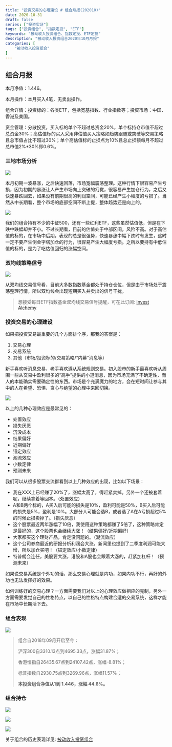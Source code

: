 ```yaml
---
title: "投资交易的心理建设 # 组合月报(202010)"
date: 2020-10-31
draft: false
series: ["投资实证"]
tags: ["投资组合", "指数定投", "ETF"]
keywords: "被动收入投资组合、指数定投、ETF定投"
description: "被动收入投资组合2020年10月月报"
categories: [
    "被动收入投资组合"
]
---
```


## 组合月报

本月净值：1.446。

本月操作：本月买入4笔，无卖出操作。

组合详情：投资标的：各类ETF，包括宽基指数、行业指数等；投资市场：中国、香港及美国。

资金管理：分散投资，买入标的单个不超过总资金20%，单个标持仓市值不超过总资金30%；高估值标的买入采用非估值买入策略如趋势跟随或突破等交易策略且总市值占比不超过30%；单个高估值标的止损点为10%且总止损额每月不超过总市值2%*30%即0.6%。

### 三地市场分析

![](https://img.bmpi.dev/d27d05e9-9763-18ac-1247-bc6bec7c331d.png)

本月初期一波暴涨，之后快速回落，市场宽幅震荡整理。这种行情下很容易产生亏损，因为初期的暴涨让人产生市场向上突破的幻觉，很容易产生加仓行为，之后又快速暴跌回去，如果没有前期很高的利润空间，可能已经产生小幅度的亏损了。当然从中长期看，整个市场的底部空间不断上提，整体趋势还是向上的。

![](https://img.bmpi.dev/b18f7050-17ee-7c06-31b5-369288a16058.png)

我们的组合持有不少的中证500，还有一些红利ETF，这些虽然估值低，但是在下跌中跌幅却并不小。不过长期看，目前的估值处于中部区间，风险不高。对于高估值的标的，在市场中后期，表现的总是很强势，快速暴涨中幅下跌时有发生，这时一定不要产生倒金字塔加仓的行为，很容易产生大幅度亏损。之所以要持有中低估值的标的，是为了吃估值回归的涨幅空间。

### 双均线策略信号

![](https://img.bmpi.dev/c117381a-8f73-ff5a-4e01-ccc14211e921.png)

从双均线交易信号看，目前大多数指数基金都处于持仓仓位，但是由于市场处于震荡整理行情，所以双均线会出现短期买入并卖出的信号干扰。

> 想接受每日ETF指数基金双均线交易信号提醒，可在此订阅: [Invest Alchemy](https://money.i365.tech/)

### 投资交易的心理建设

如果把投资交易最重要的几个方面排个序，那我的答案是：

1. 交易心理
2. 交易系统
3. 其他（市场/投资标的/交易策略/“内幕”消息等）

新手喜欢听消息交易，老手喜欢遵从系统规则交易。初入股市的新手最喜欢听从周围一些从交易中盈利很多的“高手”提供的小道消息，因为市场充满了不确定性，而人的本能确实需要确定性的东西。市场是个充满魔力的地方，会在短时间让参与其中的人在希望、恐惧、贪心与绝望的心理中来回切换。

![](https://img.bmpi.dev/road-to-trade.011.png)

以上的几种心理效应是最常见的：

- 处置效应
- 损失厌恶
- 沉没成本
- 结果偏好
- 近期偏好
- 锚定效应
- 潮流效应
- 小数定律
- 预测未来

我们可以从很多股票交流群看到以上几种效应的出现，比如以下场景：

- 我在XXX上已经赚了20%了，涨幅太高了，得赶紧卖掉。另外一个还被套着呢，继续拿着等回本。（处置效应）
- A和B两个标的，A买入后可能的损失是10%，盈利可能是50%，B买入后可能的损失是5%，盈利是10%。大部分人可能会选B，或者选了A在A亏损超过5%的时候止损卖掉了。（损失厌恶）
- 这个股票最近两年涨幅了10倍，我使用这种策略都赚了5倍了，这种策略肯定是最好的，这个股票也会继续大涨！（结果偏好/近期偏好）
- 大家都买这个理财产品，肯定没问题的。（潮流效应）
- 这个公司券商最近的研报分析利润会大涨，新闻里也提到了二季度利润可能大增，所以加仓买吧！（锚定效应/小数定律）
- 特普朗会连任，美股要大涨，港股和A股也会跟着大涨的，赶紧加杠杆！（预测未来）

如果说交易系统是个外功的话，那么交易心理就是内功，如果内功不行，再好的外功也无法发挥好的效果。

如何训练好的交易心理？一方面需要我们对以上的心理效应做相应的克制，另外一方面需要发觉自己的性格特点，以自己的性格特点构建合适的交易系统，这样才能在市场中长期活下去。

### 组合表现

![](https://img.bmpi.dev/5f98e1c2-ac67-c67a-af57-db7f31015a8c.png)

> 组合自2018年09月开启至今：
> 
> 沪深300自3310.13点到4695.33点，涨幅31.87%；
> 
> 香港恒指自26435.67点到24107.42点，涨幅-8.81%；
> 
> 标普指数自2930.75点到3269.96点，涨幅11.57%；
> 
> **本投资组合净值从1到 1.446，涨幅 44.6%。**

### 组合持仓

![](https://img.bmpi.dev/e45908c3-84d5-0ad3-8919-6ac5939afd01.png)

![](https://img.bmpi.dev/e91b37a4-02e5-f5bc-74c0-6daca02fd3ed.png)

![](https://img.bmpi.dev/7f74d594-53f9-8e35-33a5-53ae3066ee9e.png)

关于组合的历史表现详见: [被动收入投资组合](https://www.notion.so/mdw/e0ed086e701a4d0aaa4839d2c7aa62ea)